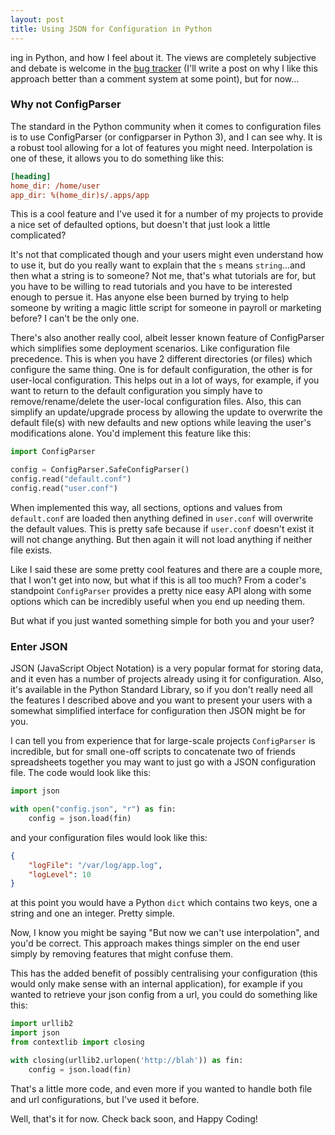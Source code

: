 ```yaml
---
layout: post
title: Using JSON for Configuration in Python
---
```


ing in Python, and how I feel
about it. The views are completely subjective and debate is welcome in
the [bug tracker](https://github.com/iLoveTux/ilovetux.github.io/issues)
(I'll write a post on why I like this approach better than a comment system
at some point), but for now...

### Why not ConfigParser

The standard in the Python community when it comes to configuration files
is to use ConfigParser (or configparser in Python 3), and I can see why.
It is a robust tool allowing for a lot of features you might need.
Interpolation is one of these, it allows you to do something like this:

```ini
[heading]
home_dir: /home/user
app_dir: %(home_dir)s/.apps/app
```

This is a cool feature and I've used it for a number of my projects to
provide a nice set of defaulted options, but doesn't that just look a
little complicated?

It's not that complicated though and your users might even understand how to
use it, but do you really want to explain that the `s` means `string`...and
then what a string is to someone? Not me, that's what tutorials are for, but
you have to be willing to read tutorials and you have to be interested enough
to persue it. Has anyone else been burned by trying to help someone by writing
a magic little script for someone in payroll or marketing before? I can't be
the only one.

There's also another really cool, albeit lesser known feature of ConfigParser
which simplifies some deployment scenarios. Like configuration file precedence.
This is when you have 2 different directories (or files) which configure the
same thing. One is for default configuration, the other is for user-local
configuration. This helps out in a lot of ways, for example, if you want to
return to the default configuration you simply have to remove/rename/delete
the user-local configuration files. Also, this can simplify an update/upgrade
process by allowing the update to overwrite the default file(s) with new
defaults and new options while leaving the user's modifications alone. You'd
implement this feature like this:

```python
import ConfigParser

config = ConfigParser.SafeConfigParser()
config.read("default.conf")
config.read("user.conf")
```

When implemented this way, all sections, options and values from `default.conf`
are loaded then anything defined in `user.conf` will overwrite the default
values. This is pretty safe because if `user.conf` doesn't exist it will not
change anything. But then again it will not load anything if neither file
exists.

Like I said these are some pretty cool features and there are a couple more,
that I won't get into now, but what if this is all too much? From a coder's
standpoint `ConfigParser` provides a pretty nice easy API along with some
options which can be incredibly useful when you end up needing them.

But what if you just wanted something simple for both you and your user?

### Enter JSON

JSON (JavaScript Object Notation) is a very popular format for storing data,
and it even has a number of projects already using it for configuration. Also,
it's available in the Python Standard Library, so if you don't really need all
the features I described above and you want to present your users with a
somewhat simplified interface for configuration then JSON might be for you.

I can tell you from experience that for large-scale projects `ConfigParser`
is incredible, but for small one-off scripts to concatenate two of friends
spreadsheets together you may want to just go with a JSON configuration
file. The code would look like this:

```python
import json

with open("config.json", "r") as fin:
    config = json.load(fin)
```

and your configuration files would look like this:

```json
{
    "logFile": "/var/log/app.log",
    "logLevel": 10
}
```

at this point you would have a Python `dict` which contains two keys, one a
string and one an integer. Pretty simple.

Now, I know you might be saying "But now we can't use interpolation", and you'd
be correct. This approach makes things simpler on the end user simply by
removing features that might confuse them.

This has the added benefit of possibly centralising your configuration
(this would only make sense with an internal application), for example
if you wanted to retrieve your json config from a url, you could do something
like this:

```python
import urllib2
import json
from contextlib import closing

with closing(urllib2.urlopen('http://blah')) as fin:
    config = json.load(fin)
```

That's a little more code, and even more if you wanted to handle both
file and url configurations, but I've used it before.

Well, that's it for now. Check back soon, and Happy Coding!
